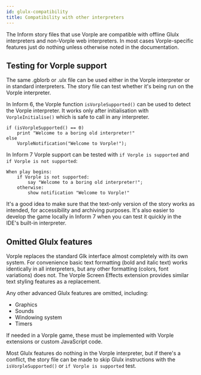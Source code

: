 ```yaml
---
id: glulx-compatibility
title: Compatibility with other interpreters
---
```


The Inform story files that use Vorple are compatible with offline Glulx interpreters and non-Vorple web interpreters. In most cases Vorple-specific features just do nothing unless otherwise noted in the documentation.


## Testing for Vorple support

The same .gblorb or .ulx file can be used either in the Vorple interpreter or in standard interpreters. The story file can test whether it's being run on the Vorple interpreter.
 
In Inform 6, the Vorple function `isVorpleSupported()` can be used to detect the Vorple interpreter. It works only after initialisation with `VorpleInitialise()` which is safe to call in any interpreter.

```
if (isVorpleSupported() == 0)
	print "Welcome to a boring old interpreter!"
else
	VorpleNotification("Welcome to Vorple!");
```

In Inform 7 Vorple support can be tested with `if Vorple is supported` and `if Vorple is not supported`:

```inform7
When play begins:
	if Vorple is not supported:
		say "Welcome to a boring old interpreter!";
	otherwise:
		show notification "Welcome to Vorple!"
```

It's a good idea to make sure that the text-only version of the story works as intended, for accessibility and archiving purposes. It's also easier to develop the game locally in Inform 7 when you can test it quickly in the IDE's built-in interpreter.


## Omitted Glulx features

Vorple replaces the standard Glk interface almost completely with its own system. For convenience basic text formatting (bold and italic text) works identically in all interpreters, but any other formatting (colors, font variations) does not. The Vorple Screen Effects extension provides similar text styling features as a replacement.

Any other advanced Glulx features are omitted, including:

* Graphics
* Sounds 
* Windowing system
* Timers

If needed in a Vorple game, these must be implemented with Vorple extensions or custom JavaScript code.

Most Glulx features do nothing in the Vorple interpreter, but if there's a conflict, the story file can be made to skip Glulx instructions with the `isVorpleSupported()` or `if Vorple is supported` test.
